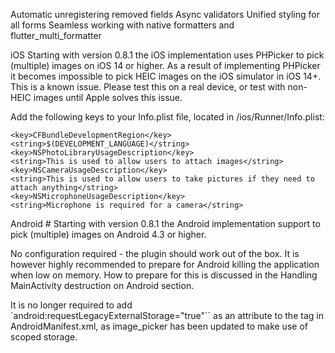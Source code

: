 Automatic unregistering removed fields
Async validators
Unified styling for all forms
Seamless working with native formatters and flutter_multi_formatter


iOS 
Starting with version 0.8.1 the iOS implementation uses PHPicker to pick (multiple) images on iOS 14 or higher. As a result of implementing PHPicker it becomes impossible to pick HEIC images on the iOS simulator in iOS 14+. This is a known issue. Please test this on a real device, or test with non-HEIC images until Apple solves this issue. 

Add the following keys to your Info.plist file, located in <project root>/ios/Runner/Info.plist:

```
<key>CFBundleDevelopmentRegion</key>
<string>$(DEVELOPMENT_LANGUAGE)</string>
<key>NSPhotoLibraryUsageDescription</key>
<string>This is used to allow users to attach images</string>
<key>NSCameraUsageDescription</key>
<string>This is used to allow users to take pictures if they need to attach anything</string>
<key>NSMicrophoneUsageDescription</key>
<string>Microphone is required for a camera</string>
```

Android #
Starting with version 0.8.1 the Android implementation support to pick (multiple) images on Android 4.3 or higher.

No configuration required - the plugin should work out of the box. It is however highly recommended to prepare for Android killing the application when low on memory. How to prepare for this is discussed in the Handling MainActivity destruction on Android section.

It is no longer required to add `android:requestLegacyExternalStorage="true"`` as an attribute to the <application> tag in AndroidManifest.xml, as image_picker has been updated to make use of scoped storage.